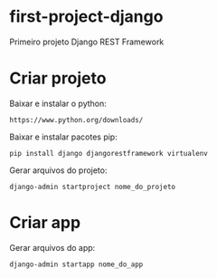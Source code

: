 # first-project-django
Primeiro projeto Django REST Framework

# Criar projeto

Baixar e instalar o python:

    https://www.python.org/downloads/

Baixar e instalar pacotes pip:

    pip install django djangorestframework virtualenv

Gerar arquivos do projeto:

    django-admin startproject nome_do_projeto

# Criar app

Gerar arquivos do app:

    django-admin startapp nome_do_app
    
